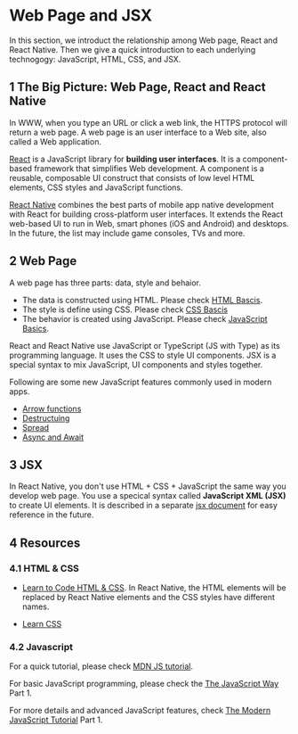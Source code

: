 # Web Page and JSX

In this section, we introduct the relationship among Web page, React and React Native. Then we give a quick introduction to each underlying technogogy: JavaScript, HTML, CSS, and JSX.

## 1 The Big Picture: Web Page, React and React Native

In WWW, when you type an URL or click a web link, the HTTPS protocol will return a web page. A web page is an user interface to a Web site, also called a Web application.

[React](https://reactjs.org/) is a JavaScript library for **building user interfaces**. It is a component-based framework that simplifies Web development. A component is a reusable, composable UI construct that consists of low level HTML elements, CSS styles and JavaScript functions.

[React Native](https://reactnative.dev/) combines the best parts of mobile app native development with React for building cross-platform user interfaces. It extends the React web-based UI to run in Web, smart phones (iOS and Android) and desktops. In the future, the list may include game consoles, TVs and more.

## 2 Web Page

A web page has three parts: data, style and behaior.

- The data is constructed using HTML. Please check [HTML Bascis](https://developer.mozilla.org/en-US/docs/Learn/Getting_started_with_the_web/HTML_basics).
- The style is define using CSS. Please check [CSS Bascis](https://developer.mozilla.org/en-US/docs/Learn/Getting_started_with_the_web/CSS_basics)
- The behavior is created using JavaScript. Please check [JavaScript Basics](https://developer.mozilla.org/en-US/docs/Learn/Getting_started_with_the_web/JavaScript_basics).

React and React Native use JavaScript or TypeScript (JS with Type) as its programming language. It uses the CSS to style UI components. JSX is a special syntax to mix JavaScript, UI components and styles together.

Following are some new JavaScript features commonly used in modern apps.

- [Arrow functions](https://www.reactnative.express/javascript/features/arrow_functions)
- [Destructuing](https://www.reactnative.express/javascript/features/destructuring)
- [Spread](https://www.reactnative.express/javascript/features/spread)
- [Async and Await](https://www.reactnative.express/javascript/features/async_and_await)

## 3 JSX

In React Native, you don't use HTML + CSS + JavaScript the same way you develop web page. You use a specical syntax called **JavaScript XML (JSX)** to create UI elements. It is described in a separate [jsx document](./jsx.md) for easy reference in the future.

## 4 Resources

### 4.1 HTML & CSS

- [Learn to Code HTML & CSS](https://learn.shayhowe.com/html-css/). In React Native, the HTML elements will be replaced by React Native elements and the CSS styles have different names.

- [Learn CSS](https://web.dev/learn/css/)

### 4.2 Javascript

For a quick tutorial, please check [MDN JS tutorial](https://developer.mozilla.org/en-US/docs/Web/JavaScript/A_re-introduction_to_JavaScript).

For basic JavaScript programming, please check the [The JavaScript Way](https://github.com/thejsway/thejsway) Part 1.

For more details and advanced JavaScript features, check [The Modern JavaScript Tutorial](https://javascript.info/) Part 1.
